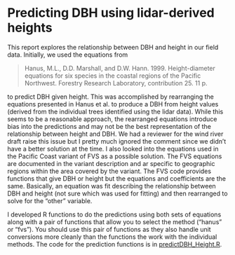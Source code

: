 
<!-- This document is generated from HeightDBH.Rmd. Please edit that file -->

# Predicting DBH using lidar-derived heights

This report explores the relationship between DBH and height in our
field data. Initially, we used the equations from

> Hanus, M.L., D.D. Marshall, and D.W. Hann. 1999. Height-diameter
> equations for six species in the coastal regions of the Pacific
> Northwest. Forestry Research Laboratory, contribution 25. 11 p.

to predict DBH given height. This was accomplished by rearranging the
equations presented in Hanus et al. to produce a DBH from height values
(derived from the individual trees identified using the lidar data).
While this seems to be a reasonable approach, the rearranged equations
introduce bias into the predictions and may not be the best
representation of the relationship between height and DBH. We had a
reviewer for the wind river draft raise this issue but I pretty much
ignored the comment since we didn’t have a better solution at the time.
I also looked into the equations used in the Pacific Coast variant of
FVS as a possible solution. The FVS equations are documented in the
variant description and ar specific to geographic regions within the
area covered by the variant. The FVS code provides functions that give
DBH or height but the equations and coefficients are the same.
Basically, an equation was fit describing the relationship between DBH
and height (not sure which was used for fitting) and then rearranged to
solve for the “other” variable.

I developed R functions to do the predictions using both sets of
equations along with a pair of functions that allow you to select the
method (“hanus” or “fvs”). You should use this pair of functions as they
also handle unit conversions more cleanly than the functions the work
with the individual methods. The code for the prediction functions is in
[predictDBH_Height.R](Rcode/predictDBH_Height.R).
